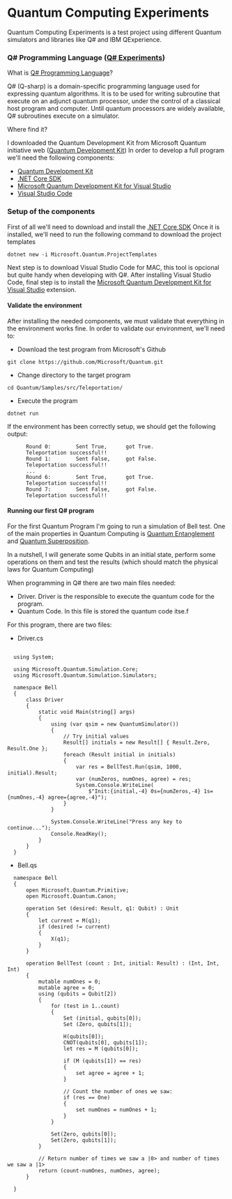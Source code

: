# Quantum Computing Experiments

Quantum Computing Experiments is a test project using different Quantum simulators and libraries like Q# and IBM QExperience.

### Q# Programming Language ([Q# Experiments])

What is [Q# Programming Language]? 

Q# (Q-sharp) is a domain-specific programming language used for expressing quantum algorithms. It is to be used for writing subroutine that execute on an adjunct quantum processor, under the control of a classical host program and computer. Until quantum processors are widely available, Q# subroutines execute on a simulator.

Where find it?

I downloaded the Quantum Development Kit from Microsoft Quantum initiative web ([Quantum Development Kit])
In order to develop a full program we'll need the following components:
  - [Quantum Development Kit]
  - [.NET Core SDK]
  - [Microsoft Quantum Development Kit for Visual Studio]
  - [Visual Studio Code]

 
### Setup of the components

First of all we'll need to download and install the [.NET Core SDK]
Once it is installed, we'll need to run the following command to download the project templates

  ```
  dotnet new -i Microsoft.Quantum.ProjectTemplates
  ```

Next step is to download Visual Studio Code for MAC, this tool is opcional but quite handy when developing with Q#.
After installing Visual Studio Code, final step is to install the [Microsoft Quantum Development Kit for Visual Studio] extension.

#### Validate the environment

After installing the needed components, we must validate that everything in the environment works fine. In order to validate our environment, we'll need to:

  - Download the test program from Microsoft's Github

  ```
  git clone https://github.com/Microsoft/Quantum.git
  
  ```

  - Change directory to the target program

  ```
  cd Quantum/Samples/src/Teleportation/

  ```

  - Execute the program

  ```
  dotnet run

  ```

If the environment has been correctly setup, we should get the following output:

  ```
        Round 0:        Sent True,      got True.
        Teleportation successful!!
        Round 1:        Sent False,     got False.
        Teleportation successful!!
        ...
        Round 6:        Sent True,      got True.
        Teleportation successful!!
        Round 7:        Sent False,     got False.
        Teleportation successful!!
  ```




#### Running our first Q# program 

For the first Quantum Program I'm going to run a simulation of Bell test. 
One of the main properties in Quantum Computing is [Quantum Entanglement] and [Quantum Superposition].

In a nutshell, I will generate some Qubits in an initial state, perform some operations on them and test the results (which should match the physical laws for Quantum Computing)

When programming in Q# there are two main files needed:

  - Driver. Driver is the responsible to execute the quantum code for the program.
  - Quantum Code. In this file is stored the quantum code itse.f

For this program, there are two files:
  - Driver.cs
  ```

    using System;

    using Microsoft.Quantum.Simulation.Core;
    using Microsoft.Quantum.Simulation.Simulators;

    namespace Bell
    {
        class Driver
        {
            static void Main(string[] args)
            {
                using (var qsim = new QuantumSimulator())
                {
                    // Try initial values
                    Result[] initials = new Result[] { Result.Zero, Result.One };
                    foreach (Result initial in initials)
                    {
                        var res = BellTest.Run(qsim, 1000, initial).Result;
                        var (numZeros, numOnes, agree) = res;
                        System.Console.WriteLine(
                            $"Init:{initial,-4} 0s={numZeros,-4} 1s={numOnes,-4} agree={agree,-4}");
                    }
                }

                System.Console.WriteLine("Press any key to continue...");
                Console.ReadKey();
            }
        }
    }

  ```

  - Bell.qs

  ```
    namespace Bell
    {
        open Microsoft.Quantum.Primitive;
        open Microsoft.Quantum.Canon;

        operation Set (desired: Result, q1: Qubit) : Unit
        {
            let current = M(q1);
            if (desired != current)
            {
                X(q1);
            }
        }
        
        operation BellTest (count : Int, initial: Result) : (Int, Int, Int)
        {
            mutable numOnes = 0;
            mutable agree = 0;
            using (qubits = Qubit[2])
            {
                for (test in 1..count)
                {
                    Set (initial, qubits[0]);
                    Set (Zero, qubits[1]);

                    H(qubits[0]);
                    CNOT(qubits[0], qubits[1]);
                    let res = M (qubits[0]);

                    if (M (qubits[1]) == res) 
                    {
                        set agree = agree + 1;
                    }

                    // Count the number of ones we saw:
                    if (res == One)
                    {
                        set numOnes = numOnes + 1;
                    }
                }

                Set(Zero, qubits[0]);
                Set(Zero, qubits[1]);
            }

            // Return number of times we saw a |0> and number of times we saw a |1>
            return (count-numOnes, numOnes, agree);
        }

    }

  ```



   [Quantum Development Kit]: https://www.microsoft.com/en-us/quantum/development-kit
   [Q# Programming Language]: https://docs.microsoft.com/es-es/quantum/language/?view=qsharp-preview 
   [.NET Core SDK]: https://dotnet.microsoft.com/download
   [Microsoft Quantum Development Kit for Visual Studio]: https://marketplace.visualstudio.com/items?itemName=quantum.quantum-devkit-vscode
   [Visual Studio Code]: https://code.visualstudio.com/
   [Q# Experiments]: https://github.com/vrdelpino/Quantum-Computing-Experiments/tree/master/Q%23
   [Bell Test]: https://en.wikipedia.org/wiki/Bell_state
   [Quantum Entanglement]: https://en.wikipedia.org/wiki/Quantum_entanglement
   [Quantum Superposition]: https://en.wikipedia.org/wiki/Quantum_superposition
